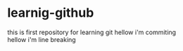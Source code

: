 # learnig-github
this is first repository for learning git
hellow i'm commiting
<br>hellow i'm line breaking 
